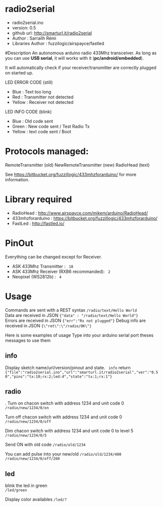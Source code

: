 # radio2serial

* radio2serial.ino
* version: 0.5
* github url: http://smarturl.it/radio2serial
* Author : Sarrailh Rémi
* Libraries Author : fuzzilogic/airspayce/fastled

#Description
An autonomous arduino radio 433Mhz transceiver.
As long as you can use **USB serial**, it will works with it (**pc/android/embedded**).

It will automatically check if your receiver/transmitter are correctly plugged on started up.

LED ERROR CODE (still)
- Blue : Text too long
- Red : Transmitter not detected
- Yellow : Receiver not detected

LED INFO CODE (blink)
- Blue : Old code sent
- Green : New code sent / Test Radio Tx
- Yellow : text code sent / Boot

# Protocols managed:
RemoteTransmitter (old)
NewRemoteTransmitter (new)
RadioHead (text)

See https://bitbucket.org/fuzzillogic/433mhzforarduino/ for more information.

# Library required
* RadioHead : http://www.airspayce.com/mikem/arduino/RadioHead/
* 433mhzforarduino : https://bitbucket.org/fuzzillogic/433mhzforarduino/
* FastLed : http://fastled.io/

# PinOut
Everything can be changed except for Receiver.
* ASK 433Mhz Transmitter                : ```` 10````
* ASK 433Mhz Receiver (RXB6 recommanded): ```` 2````
* Neopixel (WS2812b)                    : ```` 4````

# Usage
Commands are sent with a REST syntax
````/radio/text/Hello World````  
Data are received in JSON
````{"data" : "/radio/text/Hello World"}````  
Errors are received in JSON
```` {"err":"Rx not plugged"} ````
Debug info are received in JSON
```` {\"ret\":\"/radio/OK\"} ````


Here is some examples of usage
Type into your arduino serial port theses messages to use them

## info
Display sketch name/url/version/pinout and state.
````  info ````
return
```` {"file":"radio2serial.ino","url":"smarturl.it/radio2serial","ver":"0.50","pins":"tx:10;rx:2;led:4","state":"tx:1;rx:1"} ````
## radio
.
Turn on chacon switch with address 1234 and unit code 0
```` /radio/new/1234/0/on ````

Turn off chacon switch with address 1234 and unit code 0  
```` /radio/new/1234/0/off ````  

Dim chacon switch with address 1234 and unit code 0 to level 5
```` /radio/new/1234/0/5 ````

Send ON with old code
```` /radio/old/1234 ````

You can add pulse into your new/old
``` /radio/old/1234/400 ```
``` /radio/new/1234/0/off/260 ```

## led
blink the led in green  
```` /led/green ````

Display color availables
```` /led/? ````
